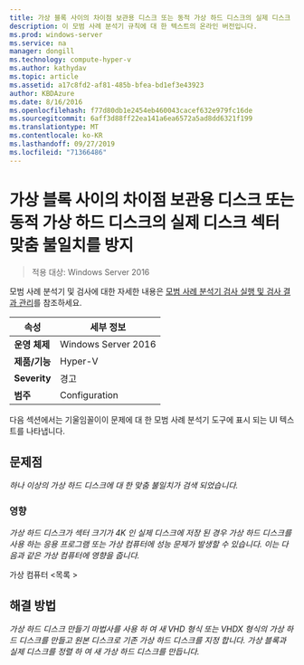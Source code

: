 ```yaml
---
title: 가상 블록 사이의 차이점 보관용 디스크 또는 동적 가상 하드 디스크의 실제 디스크 섹터 맞춤 불일치를 방지
description: 이 모범 사례 분석기 규칙에 대 한 텍스트의 온라인 버전입니다.
ms.prod: windows-server
ms.service: na
manager: dongill
ms.technology: compute-hyper-v
ms.author: kathydav
ms.topic: article
ms.assetid: a17c8fd2-af81-485b-bfea-bd1ef3e43923
author: KBDAzure
ms.date: 8/16/2016
ms.openlocfilehash: f77d80db1e2454eb460043cacef632e979fc16de
ms.sourcegitcommit: 6aff3d88ff22ea141a6ea6572a5ad8dd6321f199
ms.translationtype: MT
ms.contentlocale: ko-KR
ms.lasthandoff: 09/27/2019
ms.locfileid: "71366486"
---
```

# <a name="avoid-alignment-inconsistencies-between-virtual-blocks-and-physical-disk-sectors-on-dynamic-virtual-hard-disks-or-differencing-disks"></a>가상 블록 사이의 차이점 보관용 디스크 또는 동적 가상 하드 디스크의 실제 디스크 섹터 맞춤 불일치를 방지

>적용 대상: Windows Server 2016

모범 사례 분석기 및 검사에 대한 자세한 내용은 [모범 사례 분석기 검사 실행 및 검사 결과 관리](https://go.microsoft.com/fwlink/p/?LinkID=223177)를 참조하세요.  
  
|속성|세부 정보|  
|-|-|  
|**운영 체제**|Windows Server 2016|  
|**제품/기능**|Hyper-V|  
|**Severity**|경고|  
|**범주**|Configuration|  
  
다음 섹션에서는 기울임꼴이이 문제에 대 한 모범 사례 분석기 도구에 표시 되는 UI 텍스트를 나타냅니다.  
  
## <a name="issue"></a>문제점  
*하나 이상의 가상 하드 디스크에 대 한 맞춤 불일치가 검색 되었습니다.*  
  
### <a name="impact"></a>영향  
*가상 하드 디스크가 섹터 크기가 4K 인 실제 디스크에 저장 된 경우 가상 하드 디스크를 사용 하는 응용 프로그램 또는 가상 컴퓨터에 성능 문제가 발생할 수 있습니다. 이는 다음과 같은 가상 컴퓨터에 영향을 줍니다.*  
  
가상 컴퓨터 \<목록 >  
  
## <a name="resolution"></a>해결 방법  
*가상 하드 디스크 만들기 마법사를 사용 하 여 새 VHD 형식 또는 VHDX 형식의 가상 하드 디스크를 만들고 원본 디스크로 기존 가상 하드 디스크를 지정 합니다. 가상 블록과 실제 디스크를 정렬 하 여 새 가상 하드 디스크를 만듭니다.*  
  


